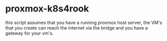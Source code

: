# proxmox-k8s4rook


this script assumes that you have a running proxmox host server, the VM's that you create can reach the internet via the bridge and you have a gateway for your vm's.

